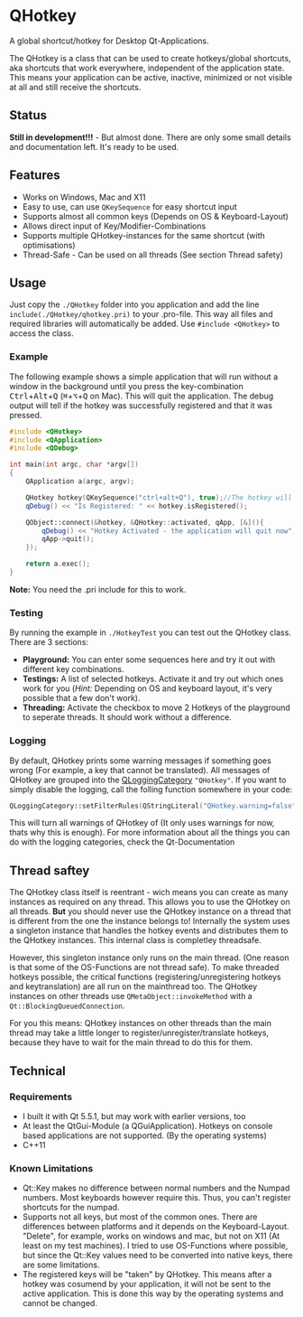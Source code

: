 # QHotkey
A global shortcut/hotkey for Desktop Qt-Applications.

The QHotkey is a class that can be used to create hotkeys/global shortcuts, aka shortcuts that work everywhere, independent of the application state. This means your application can be active, inactive, minimized or not visible at all and still receive the shortcuts.

## Status
**Still in development!!!** - But almost done. There are only some small details and documentation left. It's ready to be used.

## Features
 - Works on Windows, Mac and X11
 - Easy to use, can use `QKeySequence` for easy shortcut input
 - Supports almost all common keys (Depends on OS & Keyboard-Layout)
 - Allows direct input of Key/Modifier-Combinations
 - Supports multiple QHotkey-instances for the same shortcut (with optimisations)
 - Thread-Safe - Can be used on all threads (See section Thread safety)

## Usage
Just copy the `./QHotkey` folder into you application and add the line `include(./QHotkey/qhotkey.pri)` to your .pro-file. This way all files and required libraries will automatically be added. Use `#include <QHotkey>` to access the class.

### Example
The following example shows a simple application that will run without a window in the background until you press the key-combination <kbd>Ctrl</kbd>+<kbd>Alt</kbd>+<kbd>Q</kbd> (<kbd>⌘</kbd>+<kbd>⌥</kbd>+<kbd>Q</kbd> on Mac). This will quit the application. The debug output will tell if the hotkey was successfully registered and that it was pressed.
```cpp
#include <QHotkey>
#include <QApplication>
#include <QDebug>

int main(int argc, char *argv[])
{
    QApplication a(argc, argv);

    QHotkey hotkey(QKeySequence("ctrl+alt+Q"), true);//The hotkey will be automatically registered
    qDebug() << "Is Registered: " << hotkey.isRegistered();

    QObject::connect(&hotkey, &QHotkey::activated, qApp, [&](){
        qDebug() << "Hotkey Activated - the application will quit now";
        qApp->quit();
    });

    return a.exec();
}
```

**Note:** You need the .pri include for this to work.

### Testing
By running the example in `./HotkeyTest` you can test out the QHotkey class. There are 3 sections:
 - **Playground:** You can enter some sequences here and try it out with different key combinations.
 - **Testings:** A list of selected hotkeys. Activate it and try out which ones work for you (*Hint:* Depending on OS and keyboard layout, it's very possible that a few don't work).
 - **Threading:** Activate the checkbox to move 2 Hotkeys of the playground to seperate threads. It should work without a difference.

### Logging
By default, QHotkey prints some warning messages if something goes wrong (For example, a key that cannot be translated). All messages of QHotkey are grouped into the [QLoggingCategory](https://doc.qt.io/qt-5/qloggingcategory.html) `"QHotkey"`. If you want to simply disable the logging, call the folling function somewhere in your code:
```cpp
QLoggingCategory::setFilterRules(QStringLiteral("QHotkey.warning=false"));
```
This will turn all warnings of QHotkey of (It only uses warnings for now, thats why this is enough). For more information about all the things you can do with the logging categories, check the Qt-Documentation

## Thread saftey
The QHotkey class itself is reentrant - wich means you can create as many instances as required on any thread. This allows you to use the QHotkey on all threads. **But** you should never use the QHotkey instance on a thread that is different from the one the instance belongs to! Internally the system uses a singleton instance that handles the hotkey events and distributes them to the QHotkey instances. This internal class is completley threadsafe.

However, this singleton instance only runs on the main thread. (One reason is that some of the OS-Functions are not thread safe). To make threaded hotkeys possible, the critical functions (registering/unregistering hotkeys and keytranslation) are all run on the mainthread too. The QHotkey instances on other threads use `QMetaObject::invokeMethod` with a `Qt::BlockingQueuedConnection`.

For you this means: QHotkey instances on other threads than the main thread may take a little longer to register/unregister/translate hotkeys, because they have to wait for the main thread to do this for them.

## Technical
### Requirements
 - I built it with Qt 5.5.1, but may work with earlier versions, too
 - At least the QtGui-Module (a QGuiApplication). Hotkeys on console based applications are not supported. (By the operating systems)
 - C++11

### Known Limitations
 - Qt::Key makes no difference between normal numbers and the Numpad numbers. Most keyboards however require this. Thus, you can't register shortcuts for the numpad.
 - Supports not all keys, but most of the common ones. There are differences between platforms and it depends on the Keyboard-Layout. "Delete", for example, works on windows and mac, but not on X11 (At least on my test machines). I tried to use OS-Functions where possible, but since the Qt::Key values need to be converted into native keys, there are some limitations.
 - The registered keys will be "taken" by QHotkey. This means after a hotkey was cosumend by your application, it will not be sent to the active application. This is done this way by the operating systems and cannot be changed.
